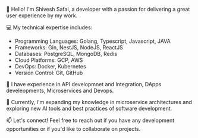 👋 Hello! I'm Shivesh Safal, a developer with a passion for delivering a great user experience by my work.

💻 My technical expertise includes:
- Programming Languages: Golang, Typescript, Javascript, JAVA
- Frameworks: Gin, NestJS, NodeJS, ReactJS
- Databases: PostgreSQL, MongoDB, Redis
- Cloud Platforms: GCP, AWS
- DevOps: Docker, Kubernetes
- Version Control: Git, GitHub

🚀 I have experience in API developmnet and Integration, DApps develeopments, Microservices and Devops.

🌱 Currently, I'm expanding my knowledge in microservice architectures and exploring new AI tools and best practices of software development.

📫 Let's connect! Feel free to reach out if you have any development opportunities or if you'd like to collaborate on projects.
